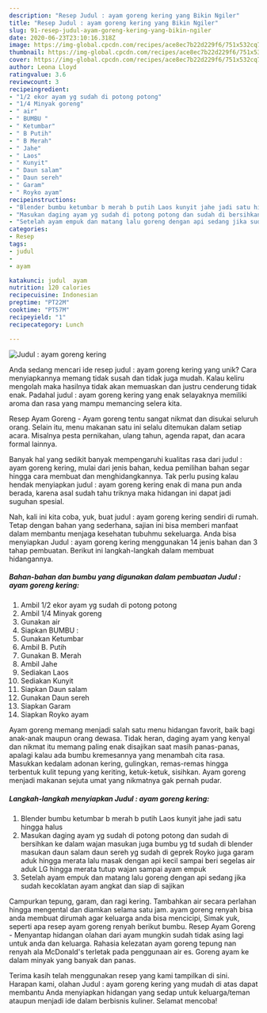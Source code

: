 ```yaml
---
description: "Resep Judul : ayam goreng kering yang Bikin Ngiler"
title: "Resep Judul : ayam goreng kering yang Bikin Ngiler"
slug: 91-resep-judul-ayam-goreng-kering-yang-bikin-ngiler
date: 2020-06-23T23:10:16.318Z
image: https://img-global.cpcdn.com/recipes/ace8ec7b22d229f6/751x532cq70/judul-ayam-goreng-kering-foto-resep-utama.jpg
thumbnail: https://img-global.cpcdn.com/recipes/ace8ec7b22d229f6/751x532cq70/judul-ayam-goreng-kering-foto-resep-utama.jpg
cover: https://img-global.cpcdn.com/recipes/ace8ec7b22d229f6/751x532cq70/judul-ayam-goreng-kering-foto-resep-utama.jpg
author: Leona Lloyd
ratingvalue: 3.6
reviewcount: 3
recipeingredient:
- "1/2 ekor ayam yg sudah di potong potong"
- "1/4 Minyak goreng"
- " air"
- " BUMBU "
- " Ketumbar"
- " B Putih"
- " B Merah"
- " Jahe"
- " Laos"
- " Kunyit"
- " Daun salam"
- " Daun sereh"
- " Garam"
- " Royko ayam"
recipeinstructions:
- "Blender bumbu ketumbar b merah b putih Laos kunyit jahe jadi satu hingga halus"
- "Masukan daging ayam yg sudah di potong potong dan sudah di bersihkan ke dalam wajan masukan juga bumbu yg td sudah di blender masukan daun salam daun sereh yg sudah di geprek Royko juga garam aduk hingga merata lalu masak dengan api kecil sampai beri segelas air aduk LG hingga merata tutup wajan sampai ayam empuk"
- "Setelah ayam empuk dan matang lalu goreng dengan api sedang jika sudah kecoklatan ayam angkat dan siap di sajikan"
categories:
- Resep
tags:
- judul
- 
- ayam

katakunci: judul  ayam 
nutrition: 120 calories
recipecuisine: Indonesian
preptime: "PT22M"
cooktime: "PT57M"
recipeyield: "1"
recipecategory: Lunch

---
```



![Judul : ayam goreng kering](https://img-global.cpcdn.com/recipes/ace8ec7b22d229f6/751x532cq70/judul-ayam-goreng-kering-foto-resep-utama.jpg)

Anda sedang mencari ide resep judul : ayam goreng kering yang unik? Cara menyiapkannya memang tidak susah dan tidak juga mudah. Kalau keliru mengolah maka hasilnya tidak akan memuaskan dan justru cenderung tidak enak. Padahal judul : ayam goreng kering yang enak selayaknya memiliki aroma dan rasa yang mampu memancing selera kita.

Resep Ayam Goreng - Ayam goreng tentu sangat nikmat dan disukai seluruh orang. Selain itu, menu makanan satu ini selalu ditemukan dalam setiap acara. Misalnya pesta pernikahan, ulang tahun, agenda rapat, dan acara formal lainnya.

Banyak hal yang sedikit banyak mempengaruhi kualitas rasa dari judul : ayam goreng kering, mulai dari jenis bahan, kedua pemilihan bahan segar hingga cara membuat dan menghidangkannya. Tak perlu pusing kalau hendak menyiapkan judul : ayam goreng kering enak di mana pun anda berada, karena asal sudah tahu triknya maka hidangan ini dapat jadi suguhan spesial.


Nah, kali ini kita coba, yuk, buat judul : ayam goreng kering sendiri di rumah. Tetap dengan bahan yang sederhana, sajian ini bisa memberi manfaat dalam membantu menjaga kesehatan tubuhmu sekeluarga. Anda bisa menyiapkan Judul : ayam goreng kering menggunakan 14 jenis bahan dan 3 tahap pembuatan. Berikut ini langkah-langkah dalam membuat hidangannya.

<!--inarticleads1-->

##### Bahan-bahan dan bumbu yang digunakan dalam pembuatan Judul : ayam goreng kering:

1. Ambil 1/2 ekor ayam yg sudah di potong potong
1. Ambil 1/4 Minyak goreng
1. Gunakan  air
1. Siapkan  BUMBU :
1. Gunakan  Ketumbar
1. Ambil  B. Putih
1. Gunakan  B. Merah
1. Ambil  Jahe
1. Sediakan  Laos
1. Sediakan  Kunyit
1. Siapkan  Daun salam
1. Gunakan  Daun sereh
1. Siapkan  Garam
1. Siapkan  Royko ayam


Ayam goreng memang menjadi salah satu menu hidangan favorit, baik bagi anak-anak maupun orang dewasa. Tidak heran, daging ayam yang kenyal dan nikmat itu memang paling enak disajikan saat masih panas-panas, apalagi kalau ada bumbu kremesannya yang menambah cita rasa. Masukkan kedalam adonan kering, gulingkan, remas-remas hingga terbentuk kulit tepung yang keriting, ketuk-ketuk, sisihkan. Ayam goreng menjadi makanan sejuta umat yang nikmatnya gak pernah pudar. 

<!--inarticleads2-->

##### Langkah-langkah menyiapkan Judul : ayam goreng kering:

1. Blender bumbu ketumbar b merah b putih Laos kunyit jahe jadi satu hingga halus
1. Masukan daging ayam yg sudah di potong potong dan sudah di bersihkan ke dalam wajan masukan juga bumbu yg td sudah di blender masukan daun salam daun sereh yg sudah di geprek Royko juga garam aduk hingga merata lalu masak dengan api kecil sampai beri segelas air aduk LG hingga merata tutup wajan sampai ayam empuk
1. Setelah ayam empuk dan matang lalu goreng dengan api sedang jika sudah kecoklatan ayam angkat dan siap di sajikan


Campurkan tepung, garam, dan ragi kering. Tambahkan air secara perlahan hingga mengental dan diamkan selama satu jam. ayam goreng renyah bisa anda membuat dirumah agar keluarga anda bisa mencicipi, Simak yuk, seperti apa resep ayam goreng renyah berikut bumbu. Resep Ayam Goreng - Menyantap hidangan olahan dari ayam mungkin sudah tidak asing lagi untuk anda dan keluarga. Rahasia kelezatan ayam goreng tepung nan renyah ala McDonald&#39;s terletak pada penggunaan air es. Goreng ayam ke dalam minyak yang banyak dan panas. 

Terima kasih telah menggunakan resep yang kami tampilkan di sini. Harapan kami, olahan Judul : ayam goreng kering yang mudah di atas dapat membantu Anda menyiapkan hidangan yang sedap untuk keluarga/teman ataupun menjadi ide dalam berbisnis kuliner. Selamat mencoba!
